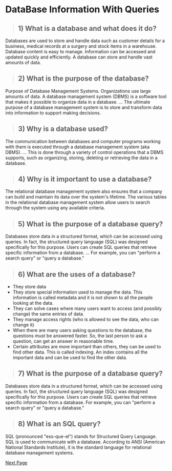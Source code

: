 # DataBase Information With Queries

> ## 1) What is a database and what does it do?
Databases are used to store and handle data such as customer details for a
business, medical records at a surgery and stock items in a warehouse.
Database content is easy to manage. Information can be accessed and
updated quickly and efficiently. A database can store and handle vast amounts of data.

> ## 2) What is the purpose of the database?
Purpose of Database Management Systems. Organizations use large amounts of
data. A database management system (DBMS) is a software tool that makes it
possible to organize data in a database. ... The ultimate purpose of a
database management system is to store and transform data into information
to support making decisions.

> ## 3) Why is a database used?
The communication between databases and computer programs working with
them is executed through a database management system (aka DBMS). ... This
is done through a variety of control operations that a DBMS supports, such
as organizing, storing, deleting or retrieving the data in a database.

> ## 4) Why is it important to use a database?
The relational database management system also ensures that a company can
build and maintain its data over the system's lifetime. The various tables
in the relational database management system allow users to search through
the system using any available criteria.

> ## 5) What is the purpose of a database query?
Databases store data in a structured format, which can be accessed using
queries. In fact, the structured query language (SQL) was designed
specifically for this purpose. Users can create SQL queries that retrieve
specific information from a database. ... For example, you can "perform a
search query" or "query a database."

> ## 6) What are the uses of a database?
* They store data
* They store special information used to manage the data. This
information is called metadata and it is not shown to all the people looking at the data.
* They can solve cases where many users want to access (and possibly change) the same entries of data.
* They manage access rights (who is allowed to see the data, who can change it)
* When there are many users asking questions to the database, the questions must be answered faster.
So, the last person to ask a question, can get an answer in reasonable time.
* Certain attributes are more important than others, they can be used to find other data. This is called indexing.
An index contains all the important data and can be used to find the other data.

> ## 7) What is the purpose of a database query?
Databases store data in a structured format, which can be accessed using
queries. In fact, the structured query language (SQL) was designed
specifically for this purpose. Users can create SQL queries that retrieve
specific information from a database. For example, you can "perform a
search query" or "query a database."

> ## 8) What is an SQL query?
SQL (pronounced "ess-que-el") stands for Structured Query Language. SQL is
used to communicate with a database. According to ANSI (American National
Standards Institute), it is the standard language for relational database
management systems. 

[Next Page](DataBase/University)
